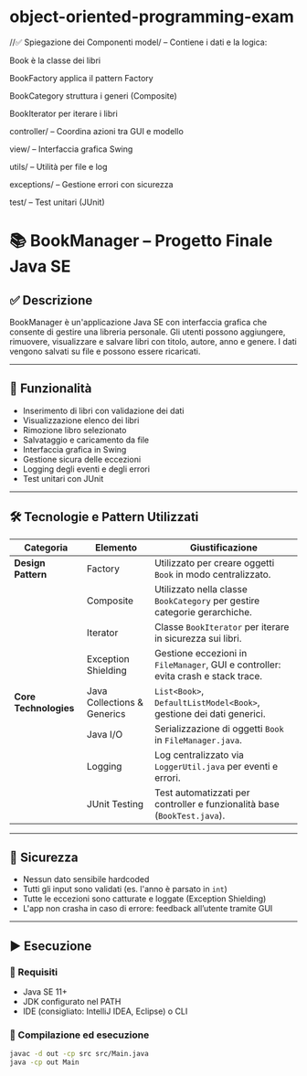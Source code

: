 # object-oriented-programming-exam

//✅ Spiegazione dei Componenti
model/ – Contiene i dati e la logica:

Book è la classe dei libri

BookFactory applica il pattern Factory

BookCategory struttura i generi (Composite)

BookIterator per iterare i libri

controller/ – Coordina azioni tra GUI e modello

view/ – Interfaccia grafica Swing

utils/ – Utilità per file e log

exceptions/ – Gestione errori con sicurezza

test/ – Test unitari (JUnit)


# 📚 BookManager – Progetto Finale Java SE

## ✅ Descrizione

BookManager è un'applicazione Java SE con interfaccia grafica che consente di gestire una libreria personale. Gli utenti possono aggiungere, rimuovere, visualizzare e salvare libri con titolo, autore, anno e genere. I dati vengono salvati su file e possono essere ricaricati.

---

## 🧠 Funzionalità

- Inserimento di libri con validazione dei dati
- Visualizzazione elenco dei libri
- Rimozione libro selezionato
- Salvataggio e caricamento da file
- Interfaccia grafica in Swing
- Gestione sicura delle eccezioni
- Logging degli eventi e degli errori
- Test unitari con JUnit

---

## 🛠 Tecnologie e Pattern Utilizzati

| Categoria               | Elemento                                 | Giustificazione                                                                                                                                     |
|------------------------|------------------------------------------|-----------------------------------------------------------------------------------------------------------------------------------------------------|
| **Design Pattern**     | Factory                                   | Utilizzato per creare oggetti `Book` in modo centralizzato.                                                                                         |
|                        | Composite                                 | Utilizzato nella classe `BookCategory` per gestire categorie gerarchiche.                                                                           |
|                        | Iterator                                  | Classe `BookIterator` per iterare in sicurezza sui libri.                                                                                           |
|                        | Exception Shielding                       | Gestione eccezioni in `FileManager`, GUI e controller: evita crash e stack trace.                                                                   |
| **Core Technologies**  | Java Collections & Generics               | `List<Book>`, `DefaultListModel<Book>`, gestione dei dati generici.                                                                                 |
|                        | Java I/O                                  | Serializzazione di oggetti `Book` in `FileManager.java`.                                                                                             |
|                        | Logging                                   | Log centralizzato via `LoggerUtil.java` per eventi e errori.                                                                                        |
|                        | JUnit Testing                             | Test automatizzati per controller e funzionalità base (`BookTest.java`).                                                                            |

---

## 🔐 Sicurezza

- Nessun dato sensibile hardcoded
- Tutti gli input sono validati (es. l'anno è parsato in `int`)
- Tutte le eccezioni sono catturate e loggate (Exception Shielding)
- L'app non crasha in caso di errore: feedback all’utente tramite GUI

---

## ▶️ Esecuzione

### 🧩 Requisiti

- Java SE 11+
- JDK configurato nel PATH
- IDE (consigliato: IntelliJ IDEA, Eclipse) o CLI

### 🚀 Compilazione ed esecuzione

```bash
javac -d out -cp src src/Main.java
java -cp out Main
